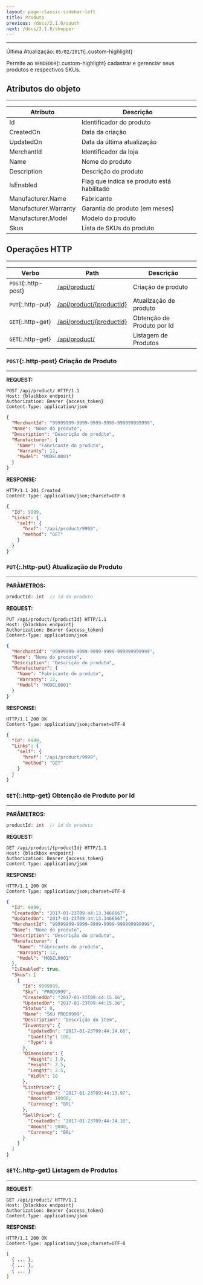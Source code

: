 ```yaml
---
layout: page-classic-sidebar-left
title: Produto
previous: /docs/2.1.0/oauth
next: /docs/2.1.0/shopper
---
```

---
Última Atualização: `05/02/2017`{:.custom-highlight}  

Permite ao `VENDEDOR`{:.custom-highlight} cadastrar e gerenciar seus produtos e respectivos SKUs.  
  
## Atributos do objeto
-----------------------------------

Atributo | Descrição | 
------------ | -------------
Id | Identificador do produto  | `int`{:.custom-tag}  
CreatedOn | Data da criação  | `datetime`{:.custom-tag}  
UpdatedOn | Data da última atualização  | `datetime`{:.custom-tag}  
MerchantId | Identificador da loja  | `guid`{:.custom-tag}  
Name | Nome do produto  | `string`{:.custom-tag}  `256`{:.custom-tag} 
Description | Descrição do produto  | `string`{:.custom-tag}  `2048`{:.custom-tag} 
IsEnabled | Flag que indica se produto está habilitado  | `bool`{:.custom-tag}  
Manufacturer.Name | Fabricante  | `string`{:.custom-tag}  `64`{:.custom-tag}  `opcional`{:.custom-tag}  
Manufacturer.Warranty | Garantia do produto (em meses)  |  `int`{:.custom-tag}  `opcional`{:.custom-tag}  
Manufacturer.Model | Modelo do produto  | `string`{:.custom-tag}  `64`{:.custom-tag}  `opcional`{:.custom-tag}  
Skus | Lista de SKUs do produto  | `array`{:.custom-tag}  `opcional`{:.custom-tag}  

<a name="http_operations"></a>
## Operações HTTP
-----------------------------------

Verbo | Path | Descrição | 
------------ | ------------- | -------------
`POST`{:.http-post} | [/api/product/](#post_product) | Criação de produto  | 
`PUT`{:.http-put} | [/api/product/{productId}](#put_product) | Atualização de produto  | 
`GET`{:.http-get} | [/api/product/{productId}](#getbyid_product) | Obtenção de Produto por Id  | 
`GET`{:.http-get} | [/api/product/](#get_product) | Listagem de Produtos  | 
  

<a name="post_product"></a>
### `POST`{:.http-post} Criação de Produto 
-------------------------------------------

**REQUEST:**  

``` http
POST /api/product/ HTTP/1.1
Host: {blackbox endpoint}
Authorization: Bearer {access_token}
Content-Type: application/json
```

``` json
{
  "MerchantId": "99999999-9999-9999-9999-999999999999",
  "Name": "Nome do produto",
  "Description": "Descrição do produto",
  "Manufacturer": {
    "Name": "Fabricante do produto", 
    "Warranty": 12,
    "Model": "MODEL0001"
  }
}
```

**RESPONSE:**  

``` http
HTTP/1.1 201 Created
Content-Type: application/json;charset=UTF-8
```
``` json
{
  "Id": 9999,
  "Links": {
    "self": {
      "href": "/api/product/9999",
      "method": "GET"
    }
  }
}
```
  
<a style="float: right;" href="#http_operations"><i class="fa fa-angle-double-up fa-fw"></i></a>
  
<a name="put_product"></a>
### `PUT`{:.http-put} Atualização de Produto 
-------------------------------------------
  
**PARÂMETROS:**  

``` csharp
productId: int  // id do produto
```

**REQUEST:**  

``` http
PUT /api/product/{productId} HTTP/1.1
Host: {blackbox endpoint}
Authorization: Bearer {access_token}
Content-Type: application/json
```

``` json
{
  "MerchantId": "99999999-9999-9999-9999-999999999999",
  "Name": "Nome do produto",
  "Description": "Descrição do produto",
  "Manufacturer": {
    "Name": "Fabricante do produto", 
    "Warranty": 12,  
    "Model": "MODEL0001" 
  }
}
```

**RESPONSE:**  

``` http
HTTP/1.1 200 OK
Content-Type: application/json;charset=UTF-8
```
``` json
{
  "Id": 9999,
  "Links": {
    "self": {
      "href": "/api/product/9999",
      "method": "GET"
    }
  }
}
```
  
<a style="float: right;" href="#http_operations"><i class="fa fa-angle-double-up fa-fw"></i></a>
  
<a name="getbyid_product"></a>
### `GET`{:.http-get} Obtenção de Produto por Id
-------------------------------------------------

**PARÂMETROS:**  

``` csharp
productId: int  // id do produto
```

**REQUEST:**  

``` http
GET /api/product/{productId} HTTP/1.1
Host: {blackbox endpoint}
Authorization: Bearer {access_token}
Content-Type: application/json
```

**RESPONSE:**  

``` http
HTTP/1.1 200 OK
Content-Type: application/json;charset=UTF-8
```
``` json
{
  "Id": 9999,
  "CreatedOn": "2017-01-23T09:44:13.3466667",
  "UpdatedOn": "2017-01-23T09:44:13.3466667",
  "MerchantId": "99999999-9999-9999-9999-999999999999",
  "Name": "Nome do produto",
  "Description": "Descrição do produto",
  "Manufacturer": {
    "Name": "Fabricante do produto",
    "Warranty": 12,
    "Model": "MODEL0001"
  },
  "IsEnabled": true,
  "Skus": [
    {
      "Id": 9999999,
      "Sku": "PROD9999",
      "CreatedOn": "2017-01-23T09:44:15.16",
      "UpdatedOn": "2017-01-23T09:44:15.16",
      "Status": 0,
      "Name": "SKU PROD9999",
      "Description": "Descrição do item",
      "Inventory": {
        "UpdatedOn": "2017-01-23T09:44:14.66",
        "Quantity": 100,
        "Type": 0
      },
      "Dimensions": {
        "Weight": 1.0,
        "Height": 2.5,
        "Lenght": 2.5,
        "Width": 10
      },
      "ListPrice": {
        "CreatedOn": "2017-01-23T09:44:13.97",
        "Amount": 10000,
        "Currency": "BRL"
      },
      "SellPrice": {
        "CreatedOn": "2017-01-23T09:44:14.16",
        "Amount": 9000,
        "Currency": "BRL"
      }
    }
  ]
}
```
  
<a style="float: right;" href="#http_operations"><i class="fa fa-angle-double-up fa-fw"></i></a>
  
<a name="get_product"></a>
### `GET`{:.http-get} Listagem de Produtos
-------------------------------------------------

**REQUEST:**  

``` http
GET /api/product/ HTTP/1.1
Host: {blackbox endpoint}
Authorization: Bearer {access_token}
Content-Type: application/json
```

**RESPONSE:**  

``` http
HTTP/1.1 200 OK
Content-Type: application/json;charset=UTF-8
```
``` json
[
  { ... },
  { ... },
  { ... }
]
```
  
<a style="float: right;" href="#http_operations"><i class="fa fa-angle-double-up fa-fw"></i></a>